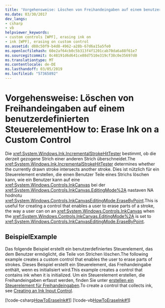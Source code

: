 ```yaml
---
title: 'Vorgehensweise: Löschen von Freihandeingaben auf einem benutzerdefinierten Steuerelement'
ms.date: 03/30/2017
dev_langs:
- csharp
- vb
helpviewer_keywords:
- custom controls [WPF], erasing ink on
- ink [WPF], erasing on custom control
ms.assetid: d88c50f9-b4d8-4962-a28b-67d6a15a5fe0
ms.openlocfilehash: 60e2af64cb0c5b313f4f1201cab70da6a88f61e7
ms.sourcegitcommit: 0c48191d6d641ce88d7510e319cf38c0e35697d0
ms.translationtype: MT
ms.contentlocale: de-DE
ms.lasthandoff: 03/05/2019
ms.locfileid: "57365892"
---
```

# <a name="how-to-erase-ink-on-a-custom-control"></a><span data-ttu-id="18a60-102">Vorgehensweise: Löschen von Freihandeingaben auf einem benutzerdefinierten Steuerelement</span><span class="sxs-lookup"><span data-stu-id="18a60-102">How to: Erase Ink on a Custom Control</span></span>
<span data-ttu-id="18a60-103">Die <xref:System.Windows.Ink.IncrementalStrokeHitTester> bestimmt, ob die derzeit gezogene Strich einer anderen Strich überschneidet.</span><span class="sxs-lookup"><span data-stu-id="18a60-103">The <xref:System.Windows.Ink.IncrementalStrokeHitTester> determines whether the currently drawn stroke intersects another stroke.</span></span>  <span data-ttu-id="18a60-104">Dies ist nützlich für ein Steuerelement erstellen, die einen Benutzer Teile eines Strichs löschen kann, wie ein Benutzer kann auf eine <xref:System.Windows.Controls.InkCanvas> bei der <xref:System.Windows.Controls.InkCanvas.EditingMode%2A> nastaven NA hodnotu <xref:System.Windows.Controls.InkCanvasEditingMode.EraseByPoint>.</span><span class="sxs-lookup"><span data-stu-id="18a60-104">This is useful for creating a control that enables a user to erase parts of a stroke, the way a user can on an <xref:System.Windows.Controls.InkCanvas> when the <xref:System.Windows.Controls.InkCanvas.EditingMode%2A> is set to <xref:System.Windows.Controls.InkCanvasEditingMode.EraseByPoint>.</span></span>  
  
## <a name="example"></a><span data-ttu-id="18a60-105">Beispiel</span><span class="sxs-lookup"><span data-stu-id="18a60-105">Example</span></span>  
 <span data-ttu-id="18a60-106">Das folgende Beispiel erstellt ein benutzerdefiniertes Steuerelement, das dem Benutzer ermöglicht, die Teile von Strichen löschen.</span><span class="sxs-lookup"><span data-stu-id="18a60-106">The following example creates a custom control that enables the user to erase parts of strokes.</span></span>  <span data-ttu-id="18a60-107">Dieses Beispiel erstellt ein Steuerelement, das Freihandeingabe enthält, wenn es initialisiert wird.</span><span class="sxs-lookup"><span data-stu-id="18a60-107">This example creates a control that contains ink when it is initialized.</span></span>  <span data-ttu-id="18a60-108">Um ein Steuerelement erstellen, die Freihandeingaben erfasst werden, finden Sie unter [erstellen ein Steuerelement für Freihandeingaben](creating-an-ink-input-control.md).</span><span class="sxs-lookup"><span data-stu-id="18a60-108">To create a control that collects ink, see [Creating an Ink Input Control](creating-an-ink-input-control.md).</span></span>  
  
 [!code-csharp[HowToEraseInk#1](~/samples/snippets/csharp/VS_Snippets_Wpf/HowToEraseInk/CSharp/InkEraser.cs#1)]
 [!code-vb[HowToEraseInk#1](~/samples/snippets/visualbasic/VS_Snippets_Wpf/HowToEraseInk/VisualBasic/InkEraser.vb#1)]
